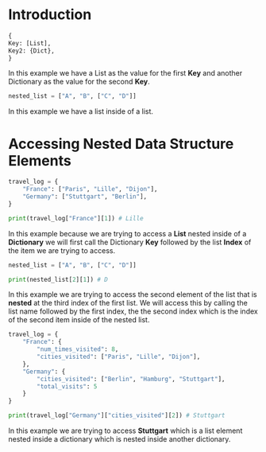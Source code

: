 # Introduction

```python
{
Key: [List],
Key2: {Dict},
}
```

 In this example we have a List as the value for the first **Key** and another Dictionary as the value for the second **Key**.

```python
nested_list = ["A", "B", ["C", "D"]]
```

In this example we have a list inside of a list.
# Accessing Nested Data Structure Elements

```python
travel_log = {
    "France": ["Paris", "Lille", "Dijon"],
    "Germany": ["Stuttgart", "Berlin"],
}

print(travel_log["France"][1]) # Lille
```

In this example because we are trying to access a **List** nested inside of a **Dictionary** we will first call the Dictionary **Key** followed by the list **Index** of the item we are trying to access.

```python
nested_list = ["A", "B", ["C", "D"]]

print(nested_list[2][1]) # D
```

In this example we are trying to access the second element of the list that is **nested** at the third index of the first list. We will access this by calling the list name followed by the first index, the the second index which is the index of the second item inside of the nested list.

```python nums
travel_log = {
    "France": {
        "num_times_visited": 8,
        "cities_visited": ["Paris", "Lille", "Dijon"],
    },
    "Germany": {
        "cities_visited": ["Berlin", "Hamburg", "Stuttgart"],
        "total_visits": 5
    } 
}

print(travel_log["Germany"]["cities_visited"][2]) # Stuttgart
```

In this example we are trying to access **Stuttgart** which is a list element nested inside a dictionary which is nested inside another dictionary.